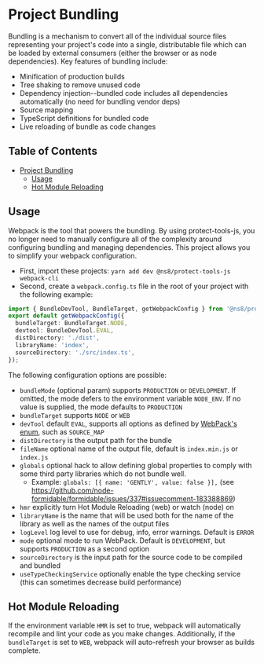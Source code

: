 # Project Bundling

Bundling is a mechanism to convert all of the individual source files representing your project's code into a single, distributable file which can be loaded by external consumers (either the browser or as node dependencies). Key features of bundling include:

- Minification of production builds
- Tree shaking to remove unused code
- Dependency injection--bundled code includes all dependencies automatically (no need for bundling vendor deps)
- Source mapping
- TypeScript definitions for bundled code
- Live reloading of bundle as code changes

## Table of Contents

- [Project Bundling](#project-bundling)
  - [Usage](#usage)
  - [Hot Module Reloading](#hot-module-reloading)

## Usage

Webpack is the tool that powers the bundling. By using protect-tools-js, you no longer need to manually configure all of the complexity around configuring bundling and managing dependencies. This project allows you to simplify your webpack configuration.

- First, import these projects: `yarn add dev @ns8/protect-tools-js webpack-cli`
- Second, create a `webpack.config.ts` file in the root of your project with the following example:

```ts
import { BundleDevTool, BundleTarget, getWebpackConfig } from '@ns8/protect-tools-js';
export default getWebpackConfig({
  bundleTarget: BundleTarget.NODE,
  devtool: BundleDevTool.EVAL,
  distDirectory: './dist',
  libraryName: 'index',
  sourceDirectory: './src/index.ts',
});
```

The following configuration options are possible:

- `bundleMode` (optional param) supports `PRODUCTION` or `DEVELOPMENT`. If omitted, the mode defers to the environment variable `NODE_ENV`. If no value is supplied, the mode defaults to `PRODUCTION`
- `bundleTarget` supports `NODE` or `WEB`
- `devTool` default `EVAL`, supports all options as defined by [WebPack's enum](https://webpack.js.org/configuration/devtool/), such as `SOURCE_MAP`
- `distDirectory` is the output path for the bundle
- `fileName` optional name of the output file, default is `index.min.js` or `index.js`
- `globals` optional hack to allow defining global properties to comply with some third party libraries which do not bundle well.
  - Example: `globals: [{ name: 'GENTLY', value: false }],` (see <https://github.com/node-formidable/formidable/issues/337#issuecomment-183388869>)
- `hmr` explicitly turn Hot Module Reloading (web) or watch (node) on
- `libraryName` is the name that will be used both for the name of the library as well as the names of the output files
- `logLevel` log level to use for debug, info, error warnings. Default is `ERROR`
- `mode` optional mode to run WebPack. Default is `DEVELOPMENT`, but supports `PRODUCTION` as a second option
- `sourceDirectory` is the input path for the source code to be compiled and bundled
- `useTypeCheckingService` optionally enable the type checking service (this can sometimes decrease build performance)

## Hot Module Reloading

If the environment variable `HMR` is set to true, webpack will automatically recompile and lint your code as you make changes. Additionally, if the `bundleTarget` is set to `WEB`, webpack will auto-refresh your browser as builds complete.
